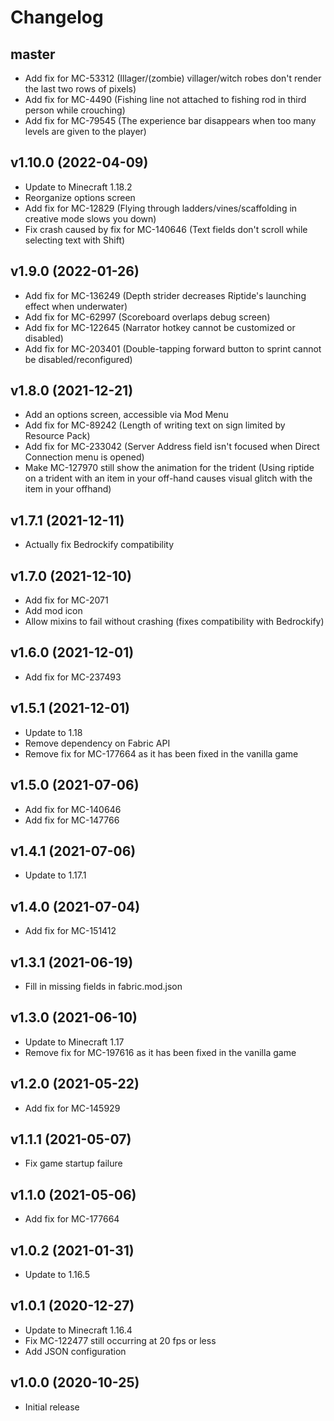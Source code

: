 # Changelog

## master

* Add fix for MC-53312 (Illager/(zombie) villager/witch robes don't render the last two rows of pixels)
* Add fix for MC-4490 (Fishing line not attached to fishing rod in third person while crouching)
* Add fix for MC-79545 (The experience bar disappears when too many levels are given to the player)

## v1.10.0 (2022-04-09)

* Update to Minecraft 1.18.2
* Reorganize options screen
* Add fix for MC-12829 (Flying through ladders/vines/scaffolding in creative mode slows you down)
* Fix crash caused by fix for MC-140646 (Text fields don't scroll while selecting text with Shift)

## v1.9.0 (2022-01-26)

* Add fix for MC-136249 (Depth strider decreases Riptide's launching effect when underwater)
* Add fix for MC-62997 (Scoreboard overlaps debug screen)
* Add fix for MC-122645 (Narrator hotkey cannot be customized or disabled)
* Add fix for MC-203401 (Double-tapping forward button to sprint cannot be disabled/reconfigured)

## v1.8.0 (2021-12-21)

* Add an options screen, accessible via Mod Menu
* Add fix for MC-89242 (Length of writing text on sign limited by Resource Pack)
* Add fix for MC-233042 (Server Address field isn't focused when Direct Connection menu is opened)
* Make MC-127970 still show the animation for the trident (Using riptide on a trident with an item in your off-hand causes visual glitch with the item in your offhand)

## v1.7.1 (2021-12-11)

* Actually fix Bedrockify compatibility

## v1.7.0 (2021-12-10)

* Add fix for MC-2071
* Add mod icon
* Allow mixins to fail without crashing (fixes compatibility with Bedrockify)

## v1.6.0 (2021-12-01)

* Add fix for MC-237493

## v1.5.1 (2021-12-01)

* Update to 1.18
* Remove dependency on Fabric API
* Remove fix for MC-177664 as it has been fixed in the vanilla game

## v1.5.0 (2021-07-06)

* Add fix for MC-140646
* Add fix for MC-147766

## v1.4.1 (2021-07-06)

* Update to 1.17.1

## v1.4.0 (2021-07-04)

* Add fix for MC-151412

## v1.3.1 (2021-06-19)

* Fill in missing fields in fabric.mod.json

## v1.3.0 (2021-06-10)

* Update to Minecraft 1.17
* Remove fix for MC-197616 as it has been fixed in the vanilla game

## v1.2.0 (2021-05-22)

* Add fix for MC-145929

## v1.1.1 (2021-05-07)

* Fix game startup failure

## v1.1.0 (2021-05-06)

* Add fix for MC-177664

## v1.0.2 (2021-01-31)

* Update to 1.16.5

## v1.0.1 (2020-12-27)

* Update to Minecraft 1.16.4
* Fix MC-122477 still occurring at 20 fps or less
* Add JSON configuration

## v1.0.0 (2020-10-25)

* Initial release

